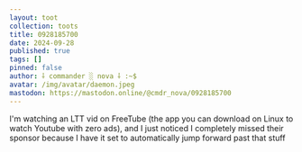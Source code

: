 ```yaml
---
layout: toot
collection: toots
title: 0928185700
date: 2024-09-28
published: true
tags: []
pinned: false
author: ⸸ commander ░ nova ⸸ :~$
avatar: /img/avatar/daemon.jpeg
mastodon: https://mastodon.online/@cmdr_nova/0928185700
---
```


I'm watching an LTT vid on FreeTube (the app you can download on Linux to watch Youtube with zero ads), and I just noticed I completely missed their sponsor because I have it set to automatically jump forward past that stuff
